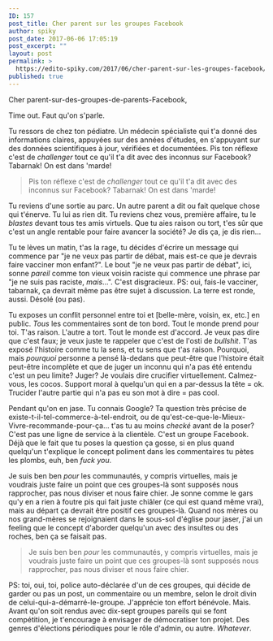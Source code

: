 ```yaml
---
ID: 157
post_title: Cher parent sur les groupes Facebook
author: spiky
post_date: 2017-06-06 17:05:19
post_excerpt: ""
layout: post
permalink: >
  https://edito-spiky.com/2017/06/cher-parent-sur-les-groupes-facebook/
published: true
---
```

Cher parent-sur-des-groupes-de-parents-Facebook,

Time out.  Faut qu'on s'parle.

Tu ressors de chez ton pédiatre.  Un médecin spécialiste qui t'a donné des informations claires, appuyées sur des années d'études, en s'appuyant sur des données scientifiques à jour, vérifiées et documentées.  Pis ton réflexe c'est de _challenger_ tout ce qu'il t'a dit avec des inconnus sur Facebook?  Tabarnak!  On est dans 'marde!

<!--more-->

> Pis ton réflexe c'est de _challenger_ tout ce qu'il t'a dit avec des inconnus sur Facebook?  Tabarnak!  On est dans 'marde!

Tu reviens d'une sortie au parc.  Un autre parent a dit ou fait quelque chose qui t'énerve.  Tu lui as rien dit.  Tu reviens chez vous, première affaire, tu le _blastes_ devant tous tes amis virtuels.  Que tu aies raison ou tort, t'es sûr que c'est un angle rentable pour faire avancer la société?  Je dis ça, je dis rien...

Tu te lèves un matin, t'as la rage, tu décides d'écrire un message qui commence par "je ne veux pas partir de débat, mais est-ce que je devrais faire vacciner mon enfant?".  Le bout "je ne veux pas partir de débat", ici, sonne _pareil_ comme ton vieux voisin raciste qui commence une phrase par "je ne suis pas raciste, _mais_...".  C'est disgracieux.  PS: oui, fais-le vacciner, tabarnak, ça devrait même pas être sujet à discussion.  La terre est ronde, aussi.  Désolé (ou pas).

Tu exposes un conflit personnel entre toi et [belle-mère, voisin, ex, etc.] en public.  _Tous_ les commentaires sont de ton bord.  Tout le monde prend pour toi.  T'as raison.  L'autre a tort.  Tout le monde est d'accord.  Je veux pas dire que c'est faux; je veux juste te rappeler que c'est de l'osti de _bullshit_.  T'as exposé l'histoire comme tu la sens, et tu sens que t'as raison.  Pourquoi, mais _pourquoi_ personne a pensé là-dedans que peut-être que l'histoire était peut-être incomplète et que de juger un inconnu qui n'a pas été entendu c'est un peu limite?  Juger?  Je voulais dire crucifier virtuellement.  Calmez-vous, les cocos.  Support moral à quelqu'un qui en a par-dessus la tête = ok.  Trucider l'autre partie qui n'a pas eu son mot à dire = pas cool.

Pendant qu'on en jase.  Tu connais Google?  Ta question très précise de existe-t-il-tel-commerce-à-tel-endroit, ou de qu'est-ce-que-le-Mieux-Vivre-recommande-pour-ça...  t'as tu au moins _checké_ avant de la poser?  C'est pas une ligne de service à la clientèle.  C'est un groupe Facebook.  Déjà que le fait que tu poses la question ça gosse, si en plus quand quelqu'un t'explique le concept poliment dans les commentaires tu pètes les plombs, euh, ben _fuck you_.

Je suis ben ben _pour_ les communautés, y compris virtuelles, mais je voudrais juste faire un point que ces groupes-là sont supposés nous rapprocher, pas nous diviser et nous faire chier.  Je sonne comme le gars qu'y en a rien à foutre pis qui fait juste chiâler (ce qui est quand même vrai), mais au départ ça devrait être positif ces groupes-là.  Quand nos mères ou nos grand-mères se rejoignaient dans le sous-sol d'église pour jaser, j'ai un feeling que le concept d'aborder quelqu'un avec des insultes ou des roches, ben ça se faisait pas.

> Je suis ben ben _pour_ les communautés, y compris virtuelles, mais je voudrais juste faire un point que ces groupes-là sont supposés nous rapprocher, pas nous diviser et nous faire chier.

PS: toi, oui, toi, police auto-déclarée d'un de ces groupes, qui décide de garder ou pas un post, un commentaire ou un membre, selon le droit divin de celui-qui-a-démarré-le-groupe.  J'apprécie ton effort bénévole.  Mais.  Avant qu'on soit rendus avec dix-sept groupes pareils qui se font compétition, je t'encourage à envisager de démocratiser ton projet.  Des genres d'élections périodiques pour le rôle d'admin, ou autre.  _Whatever_.